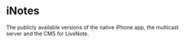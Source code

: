 # iNotes
The publicly available versions of the native iPhone app, the multicast server and the CMS for LiveNote.
